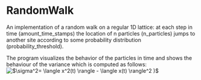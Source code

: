 # RandomWalk

An implementation of a random walk on a regular 1D lattice: at each step in time (amount_time_stamps) the location of n particles (n_particles)
jumps to another site according to some probability distribution (probability_threshold).

The program visualizes the behavior of the particles in time and shows the behaviour of the variance which is computed as follows:
<img src="https://latex.codecogs.com/gif.latex?&plus;$\sigma^2=&space;\langle&space;x^2(t)&space;\rangle&space;-&space;\langle&space;x(t)&space;\rangle^2&space;)$" title="$\sigma^2= \langle x^2(t) \rangle - \langle x(t) \rangle^2 )$" /> 
